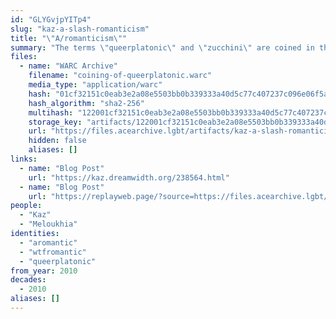 ```yaml
---
id: "GLYGvjpYITp4"
slug: "kaz-a-slash-romanticism"
title: "\"A/romanticism\""
summary: "The terms \"queerplatonic\" and \"zucchini\" are coined in the comments of a blog post on aromanticism"
files:
  - name: "WARC Archive"
    filename: "coining-of-queerplatonic.warc"
    media_type: "application/warc"
    hash: "01cf32151c0eab3e2a08e5503bb0b339333a40d5c77c407237c096e06f5a41fe"
    hash_algorithm: "sha2-256"
    multihash: "122001cf32151c0eab3e2a08e5503bb0b339333a40d5c77c407237c096e06f5a41fe"
    storage_key: "artifacts/122001cf32151c0eab3e2a08e5503bb0b339333a40d5c77c407237c096e06f5a41fe"
    url: "https://files.acearchive.lgbt/artifacts/kaz-a-slash-romanticism/coining-of-queerplatonic.warc"
    hidden: false
    aliases: []
links:
  - name: "Blog Post"
    url: "https://kaz.dreamwidth.org/238564.html"
  - name: "Blog Post"
    url: "https://replayweb.page/?source=https://files.acearchive.lgbt/artifacts/kaz-a-slash-romanticism/coining-of-queerplatonic.warc#view=resources&urlSearchType=prefix&url=https%3A%2F%2Fkaz.dreamwidth.org%2F238564.html"
people:
  - "Kaz"
  - "Meloukhia"
identities:
  - "aromantic"
  - "wtfromantic"
  - "queerplatonic"
from_year: 2010
decades:
  - 2010
aliases: []
---
```

